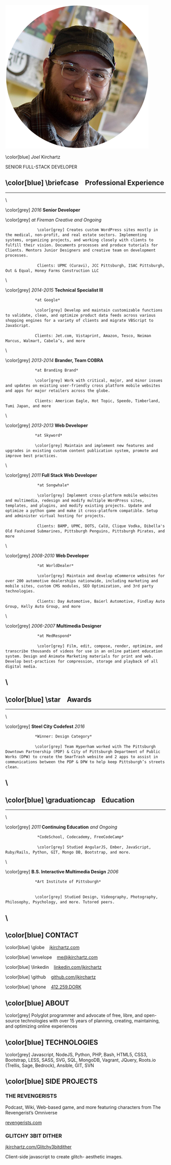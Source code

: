﻿
![](in/images/headshot-450.jpg)

\color[blue] *Joel* Kirchartz

SENIOR FULL-STACK DEVELOPER


\color[blue] \briefcase &nbsp;&nbsp; Professional Experience
-----------------------------


---------------- --------------------------------------------------------------
\

\color[grey]
*2016*            **Senior Developer**

\color[grey]      *at Fireman Creative*
*and Ongoing*

                  \color[grey] Creates custom WordPress sites mostly in the medical, non-profit, and real estate sectors. Implementing systems, organizing projects, and working closely with clients to fulfill their vision. Documents processes and produce tutorials for Clients. Mentors Junior Designers and creative team on development processes.

                  Clients: UPMC (Curavi), JCC Pittsburgh, ISAC Pittsburgh, Out & Equal, Honey Farms Construction LLC

\

\color[grey]
*2014-2015*      **Technical Specialist III**

                 *at Google*

                 \color[grey] Develop and maintain customizable functions to validate, clean, and optimize product data feeds across various shopping engines for a variety of clients and migrate VBScript to JavaScript.

                 Clients: Jet.com, Vistaprint, Amazon, Tesco, Neiman Marcus, Walmart, Cabela’s, and more

\

\color[grey]
*2013-2014*      **Brander, Team COBRA**

                 *at Branding Brand*

                 \color[grey] Work with critical, major, and minor issues and updates on existing user-friendly cross platform mobile websites and apps for major retailers across the globe.

                 Clients: American Eagle, Hot Topic, Speedo, Timberland, Tumi Japan, and more

\

\color[grey]
*2013-2013*      **Web Developer**

                 *at Skyword*

                 \color[grey] Maintain and implement new features and upgrades in existing custom content publication system, promote and improve best practices.

\

\color[grey]
*2011*            **Full Stack Web Developer**

                  *at Songwhale*

                  \color[grey] Implement cross-platform mobile websites and multimedia, redesign and modify multiple WordPress sites, templates, and plugins, and modify existing projects. Update and optimize a python game and make it cross-platform compatible. Setup and administer virtual hosting for projects.

                  Clients: BAMP, UPMC, DOTS, CalU, Clique Vodka, Dibella's Old Fashioned Submarines, Pittsburgh Penguins, Pittsburgh Pirates, and more

\

\color[grey]
*2008-2010*       **Web Developer**

                  *at WorldDealer*

                  \color[grey] Maintain and develop eCommerce websites for over 200 automotive dealerships nationwide, including marketing and mobile sites, custom CMS modules, SEO Optimization, and 3rd party technologies.

                  Clients: Day Automotive, Baierl Automotive, Findlay Auto Group, Kelly Auto Group, and more

\

\color[grey]
*2006-2007*       **Multimedia Designer**

                  *at MedRespond*

                  \color[grey] Film, edit, compose, render, optimize, and transcribe thousands of videos for use in an online patient education system. Design and Animate Marketing materials for print and web. Develop best-practices for compression, storage and playback of all digital media.

\
-------------------------------------------------------------------------------------


\color[blue] \star &nbsp;&nbsp; Awards
-----------------------------

---------------- --------------------------------------------------------------
\

\color[grey]     **Steel City Codefest**
*2016*

                 *Winner: Design Category*

                 \color[grey] Team Hyperham worked with The Pittsburgh Downtown Partnership (PDP) & City of Pittsburgh Department of Public Works (DPW) to create the SmarTrash website and 2 apps to assist in communications between the PDP & DPW to help keep Pittsburgh’s streets clean.

\
-------------------------------------------------------------------------------------

\color[blue] \graduationcap &nbsp;&nbsp; Education
-----------------------------

---------------- --------------------------------------------------------------
\

\color[grey]
*2011*            **Continuing Education**
*and Ongoing*

                  *CodeSchool, Codecademy, FreeCodeCamp*

                  \color[grey] Studied AngularJS, Ember, JavaScript, Ruby/Rails, Python, GIT, Mongo DB, Bootstrap, and more.

\

\color[grey]     **B.S. Interactive Multimedia Design**
*2006*

                 *Art Institute of Pittsburgh*


                 \color[grey] Studied Design, Videography, Photography, Philosophy, Psychology, and more. Tutored peers.

\
-------------------------------------------------------------------------------------


\color[blue] CONTACT
-----------------------------

\color[blue] \globe &nbsp;&nbsp; [jkirchartz.com][1]

\color[blue] \envelope &nbsp;&nbsp; [me@jkirchartz.com][2]

\color[blue] \linkedin &nbsp;&nbsp; [linkedin.com/jkirchartz][3]

\color[blue] \github &nbsp;&nbsp; [github.com/jkirchartz][4]

\color[blue] \phone &nbsp;&nbsp; [412.259.DORK][5]

\color[blue] ABOUT
-----------------------------

\color[grey] Polyglot programmer and advocate of free, libre, and open-source technologies
with over 15 years of planning, creating, maintaining, and optimizing online
experiences

\color[blue] TECHNOLOGIES
-----------------------------

\color[grey] Javascript, NodeJS, Python, PHP, Bash, HTML5, CSS3, Bootstrap, LESS, SASS, SVG,
SQL, MongoDB, Vagrant, JQuery, Roots.io (Trellis, Sage, Bedrock), Ansible, GIT,
SVN


\color[blue] SIDE PROJECTS
----------------------------

### THE REVENGERISTS

Podcast, Wiki, Web-based game, and more featuring characters from The Revengerist’s Omniverse

[revengerists.com][6]

### GLITCHY 3BIT DITHER

[jkirchartz.com/Glitchy3bitdither][7]

Client-side javascript to create glitch-
aesthetic images.


[1]: http://jkirchartz.com
[2]: mailto:me@jkirchartz.com
[3]: http://linkedin.com/jkirchartz
[4]: http://github.com/jkirchartz
[5]: tel:412-259-3675
[6]: http://revengerists.com
[7]: http://jkirchartz.com/Glitchy3bitdither




